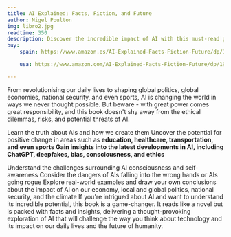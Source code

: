 ```yaml
---
title: AI Explained; Facts, Fiction, and Future
author: Nigel Poulton
img: libro2.jpg
readtime: 350
description: Discover the incredible impact of AI with this must-read guide from best-selling author Nigel Poulton. 
buy:
    spain: https://www.amazon.es/AI-Explained-Facts-Fiction-Future/dp/1916585388/ref=sr_1_1?__mk_es_ES=%C3%85M%C3%85%C5%BD%C3%95%C3%91&crid=15YNZ3GV6NOP5&dib=eyJ2IjoiMSJ9.6_DNA08mRNccXPzcXBqWfyHSQKAz-1OL8voZMXGztcQMjU6prqu-_VxkQoV7MyZ51bJIZc6pNgY5ezlMjPnC3VvJkADTMCMEOx0yX2xwBTT_Wjb2rLqW38SPryR5cmalJCnCGfUMCnbfcVIiJTzTlgl6LIpxXf-awx6isLX2XHTQXPTY9Eyz_f30CgtjwsUQHKDYIGPcTDs_GSgNZLmBUSrLTNFK_m3rnMQZxjeucaOPYnI_fhaLeUT8mAWuMuF4WPOquDXwa_4ckk-GnjZjjHy39Rb_537geB70j08XyoY.u1M0a8_oOz2aeJfbD51WPnmocOxVjeIwieW2TQoXkaA&dib_tag=se&keywords=ai+explained&qid=1745175047&sprefix=ai+explaine%2Caps%2C278&sr=8-1

    usa: https://www.amazon.com/AI-Explained-Facts-Fiction-Future/dp/1916585388/ref=sxin_16_pa_sp_search_thematic_sspa?content-id=amzn1.sym.b747a510-73a1-4cf4-a45b-74fc1ab8af95%3Aamzn1.sym.b747a510-73a1-4cf4-a45b-74fc1ab8af95&cv_ct_cx=libro+de+programaci%C3%B3n&keywords=libro+de+programaci%C3%B3n&pd_rd_i=1916585388&pd_rd_r=76fc7d66-9afa-48b8-846e-e9c47bec0974&pd_rd_w=telax&pd_rd_wg=e0V3c&pf_rd_p=b747a510-73a1-4cf4-a45b-74fc1ab8af95&pf_rd_r=YQM3DVRR3KMFAH2FGF8X&qid=1745170799&sbo=RZvfv%2F%2FHxDF%2BO5021pAnSA%3D%3D&sr=1-4-6024b2a3-78e4-4fed-8fed-e1613be3bcce-spons&sp_csd=d2lkZ2V0TmFtZT1zcF9zZWFyY2hfdGhlbWF0aWM&psc=1

---
```



From revolutionising our daily lives to shaping global politics, global economies, national security, and even sports, AI is changing the world in ways we never thought possible. But beware - with great power comes great responsibility, and this book doesn't shy away from the ethical dilemmas, risks, and potential threats of AI.

Learn the truth about AIs and how we create them
Uncover the potential for positive change in areas such as **education, healthcare, transportation, and even sports
Gain insights into the latest developments in AI, including ChatGPT, deepfakes, bias, consciousness, and ethics**

Understand the challenges surrounding AI consciousness and self-awareness
Consider the dangers of AIs falling into the wrong hands or AIs going rogue
Explore real-world examples and draw your own conclusions about the impact of AI on our economy, local and global politics, national security, and the climate
If you're intrigued about AI and want to understand its incredible potential, this book is a game-changer. It reads like a novel but is packed with facts and insights, delivering a thought-provoking exploration of AI that will challenge the way you think about technology and its impact on our daily lives and the future of humanity.